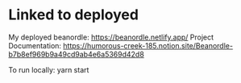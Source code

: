 # Linked to deployed

My deployed beanordle: https://beanordle.netlify.app/
Project Documentation: https://humorous-creek-185.notion.site/Beanordle-b7b8ef969b9a49cd9ab4e6a5369d42d8

To run locally: yarn start